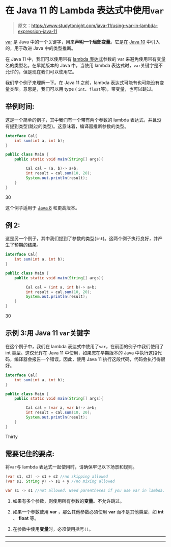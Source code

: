 # 在 Java 11 的 Lambda 表达式中使用`var`

> 原文：<https://www.studytonight.com/java-11/using-var-in-lambda-expression-java-11>

[var](https://www.studytonight.com/java-10/local-variables-type-inference) 是 Java 中的一个关键字，用来**声明一个局部变量**。它是在 [Java 10](https://www.studytonight.com/java-10/) 中引入的，用于改进 Java 中的类型推断。

在 Java 11 中，我们可以使用带有 [lambda 表达式](http://www.studytonight.com/java-8/java-8-lambda-expression)参数的 var 来避免使用带有变量名的类型名。在早期版本的 Java 中，当使用 lambda 表达式时，`var`关键字是不允许的，但是现在我们可以使用它。

我们举个例子来理解一下。在 Java 11 之前，lambda 表达式可能有也可能没有变量类型。意思是，我们可以用 type ( `int`、`float`等)，带变量，也可以跳过。

## 举例时间:

这是一个简单的例子，其中我们有一个带有两个参数的 lambda 表达式，并且没有提到类型(跳过的类型)。这意味着，编译器推断参数的类型。

```java
interface Cal{
	int sum(int a, int b);
}

public class Main {  
	public static void main(String[] args){

		 Cal cal = (a, b)-> a+b;		
		 int result = cal.sum(10, 20);
		 System.out.println(result);
	}        
}
```

30

这个例子适用于 [Java 8](https://www.studytonight.com/java-8/) 和更高版本。

## 例 2:

这是另一个例子，其中我们提到了参数的类型(`int`)。这两个例子执行良好，并产生了预期的结果。

```java
interface Cal{
	int sum(int a, int b);
}

public class Main {  
	public static void main(String[] args){

		 Cal cal = (int a, int b)-> a+b;		
		 int result = cal.sum(10, 20);
		 System.out.println(result);
	}        
}
```

30

## 示例 3:用 Java 11 `var`关键字

在这个例子中，我们在 lambda 表达式中使用了`var`，在前面的例子中我们使用了 int 类型。这仅允许在 Java 11 中使用，如果您在早期版本的 Java 中执行这段代码，编译器会报告一个错误。因此，使用 Java 11 执行这段代码，代码会执行得很好。

```java
interface Cal{
	int sum(int a, int b);
}

public class Main {  
	public static void main(String[] args){

		 Cal cal = (var a, var b)-> a+b;		
		 int result = cal.sum(10, 20);
		 System.out.println(result);
	}        
}
```

Thirty

## 需要记住的要点:

将`var`与 lambda 表达式一起使用时，请确保牢记以下场景和规则。

```java
(var s1, s2) -> s1 + s2 //no skipping allowed
(var s1, String y) -> s1 + y //no mixing allowed

var s1 -> s1 //not allowed. Need parentheses if you use var in lambda.
```

1.  如果有多个参数，则使用所有参数的**变量**。不允许跳过。

2.  如果一个参数使用 **var** ，那么其他参数必须使用 **var** 而不是其他类型，如 **int** 、 **float** 等。

3.  在参数中使用**变量**时，必须使用括号`()`。

* * *

* * *